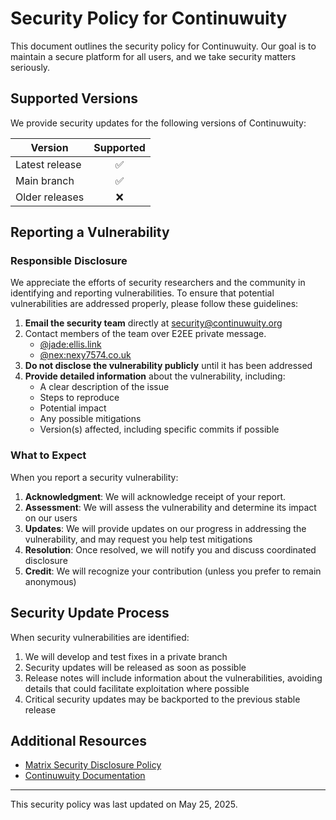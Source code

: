 # Security Policy for Continuwuity

This document outlines the security policy for Continuwuity. Our goal is to maintain a secure platform for all users, and we take security matters seriously.

## Supported Versions

We provide security updates for the following versions of Continuwuity:

| Version        | Supported        |
| -------------- |:----------------:|
| Latest release |        ✅        |
| Main branch    |        ✅        |
| Older releases |        ❌        |

## Reporting a Vulnerability

### Responsible Disclosure

We appreciate the efforts of security researchers and the community in identifying and reporting vulnerabilities. To ensure that potential vulnerabilities are addressed properly, please follow these guidelines:

1. **Email the security team** directly at [security@continuwuity.org](mailto:security@continuwuity.org)
2. Contact members of the team over E2EE private message.
   - [@jade:ellis.link](https://matrix.to/#/@jade:ellis.link)
   - [@nex:nexy7574.co.uk](https://matrix.to/#/@nex:nexy7574.co.uk) <!-- ? -->
3. **Do not disclose the vulnerability publicly** until it has been addressed
4. **Provide detailed information** about the vulnerability, including:
   - A clear description of the issue
   - Steps to reproduce
   - Potential impact
   - Any possible mitigations
   - Version(s) affected, including specific commits if possible

### What to Expect

When you report a security vulnerability:

1. **Acknowledgment**: We will acknowledge receipt of your report.
2. **Assessment**: We will assess the vulnerability and determine its impact on our users
3. **Updates**: We will provide updates on our progress in addressing the vulnerability, and may request you help test mitigations
4. **Resolution**: Once resolved, we will notify you and discuss coordinated disclosure
5. **Credit**: We will recognize your contribution (unless you prefer to remain anonymous)

## Security Update Process

When security vulnerabilities are identified:

1. We will develop and test fixes in a private branch
2. Security updates will be released as soon as possible
3. Release notes will include information about the vulnerabilities, avoiding details that could facilitate exploitation where possible
4. Critical security updates may be backported to the previous stable release

## Additional Resources

- [Matrix Security Disclosure Policy](https://matrix.org/security-disclosure-policy/)
- [Continuwuity Documentation](https://continuwuity.org/introduction)

---

This security policy was last updated on May 25, 2025.
